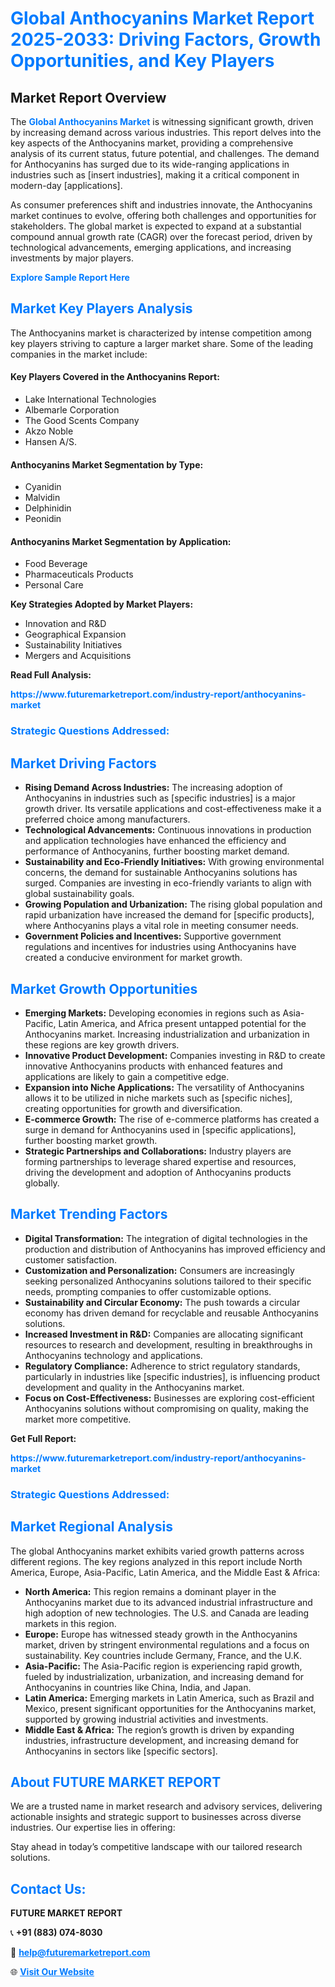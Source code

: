 <h1 style="color: #007BFF;">Global Anthocyanins Market Report 2025-2033: Driving Factors, Growth Opportunities, and Key Players</h1>

<section id="overview">
<h2>Market Report Overview</h2>
<p>The <a href="https://www.futuremarketreport.com/industry-report/anthocyanins-market" style="color: #007BFF; text-decoration: none;"><strong>Global Anthocyanins Market</strong></a> is witnessing significant growth, driven by increasing demand across various industries. This report delves into the key aspects of the Anthocyanins market, providing a comprehensive analysis of its current status, future potential, and challenges. The demand for Anthocyanins has surged due to its wide-ranging applications in industries such as [insert industries], making it a critical component in modern-day [applications].</p>
<p>As consumer preferences shift and industries innovate, the Anthocyanins market continues to evolve, offering both challenges and opportunities for stakeholders. The global market is expected to expand at a substantial compound annual growth rate (CAGR) over the forecast period, driven by technological advancements, emerging applications, and increasing investments by major players.</p>
</section>

<section id="overview">
<p><a href="https://www.futuremarketreport.com/request-sample/reportId=49198" style="color: #007BFF; text-decoration: none;"><strong>Explore Sample Report Here</strong></a></p>
</section>

<section id="key-players">
<h2 style="color: #007BFF;">Market Key Players Analysis</h2>
<p>The Anthocyanins market is characterized by intense competition among key players striving to capture a larger market share. Some of the leading companies in the market include:</p>
<h4>Key Players Covered in the Anthocyanins Report:</h4>
<ul><li>Lake International Technologies</li><li>Albemarle Corporation</li><li>The Good Scents Company</li><li>Akzo Noble</li><li>Hansen A/S.</li></ul>
<h4>Anthocyanins Market Segmentation by Type:</h4>
<ul><li>Cyanidin</li><li>Malvidin</li><li>Delphinidin</li><li>Peonidin</li></ul>

<h4>Anthocyanins Market Segmentation by Application:</h4>
<ul><li>Food Beverage</li><li>Pharmaceuticals Products</li><li>Personal Care</li></ul>
<p><strong>Key Strategies Adopted by Market Players:</strong></p>
<ul>
<li>Innovation and R&D</li>
<li>Geographical Expansion</li>
<li>Sustainability Initiatives</li>
<li>Mergers and Acquisitions</li>
</ul>
</section>

<section>
<p><strong>Read Full Analysis: </strong></p><a href="https://www.futuremarketreport.com/industry-report/anthocyanins-market" style="color: #007BFF; text-decoration: none;"><strong>https://www.futuremarketreport.com/industry-report/anthocyanins-market</strong></a>
<h3 style="color: #007BFF;">Strategic Questions Addressed:</h3>
</section>

<section id="driving-factors">
<h2 style="color: #007BFF;">Market Driving Factors</h2>
<ul>
<li><strong>Rising Demand Across Industries:</strong> The increasing adoption of Anthocyanins in industries such as [specific industries] is a major growth driver. Its versatile applications and cost-effectiveness make it a preferred choice among manufacturers.</li>
<li><strong>Technological Advancements:</strong> Continuous innovations in production and application technologies have enhanced the efficiency and performance of Anthocyanins, further boosting market demand.</li>
<li><strong>Sustainability and Eco-Friendly Initiatives:</strong> With growing environmental concerns, the demand for sustainable Anthocyanins solutions has surged. Companies are investing in eco-friendly variants to align with global sustainability goals.</li>
<li><strong>Growing Population and Urbanization:</strong> The rising global population and rapid urbanization have increased the demand for [specific products], where Anthocyanins plays a vital role in meeting consumer needs.</li>
<li><strong>Government Policies and Incentives:</strong> Supportive government regulations and incentives for industries using Anthocyanins have created a conducive environment for market growth.</li>
</ul>
</section>

<section id="growth-opportunities">
<h2 style="color: #007BFF;">Market Growth Opportunities</h2>
<ul>
<li><strong>Emerging Markets:</strong> Developing economies in regions such as Asia-Pacific, Latin America, and Africa present untapped potential for the Anthocyanins market. Increasing industrialization and urbanization in these regions are key growth drivers.</li>
<li><strong>Innovative Product Development:</strong> Companies investing in R&D to create innovative Anthocyanins products with enhanced features and applications are likely to gain a competitive edge.</li>
<li><strong>Expansion into Niche Applications:</strong> The versatility of Anthocyanins allows it to be utilized in niche markets such as [specific niches], creating opportunities for growth and diversification.</li>
<li><strong>E-commerce Growth:</strong> The rise of e-commerce platforms has created a surge in demand for Anthocyanins used in [specific applications], further boosting market growth.</li>
<li><strong>Strategic Partnerships and Collaborations:</strong> Industry players are forming partnerships to leverage shared expertise and resources, driving the development and adoption of Anthocyanins products globally.</li>
</ul>
</section>

<section id="trending-factors">
<h2 style="color: #007BFF;">Market Trending Factors</h2>
<ul>
<li><strong>Digital Transformation:</strong> The integration of digital technologies in the production and distribution of Anthocyanins has improved efficiency and customer satisfaction.</li>
<li><strong>Customization and Personalization:</strong> Consumers are increasingly seeking personalized Anthocyanins solutions tailored to their specific needs, prompting companies to offer customizable options.</li>
<li><strong>Sustainability and Circular Economy:</strong> The push towards a circular economy has driven demand for recyclable and reusable Anthocyanins solutions.</li>
<li><strong>Increased Investment in R&D:</strong> Companies are allocating significant resources to research and development, resulting in breakthroughs in Anthocyanins technology and applications.</li>
<li><strong>Regulatory Compliance:</strong> Adherence to strict regulatory standards, particularly in industries like [specific industries], is influencing product development and quality in the Anthocyanins market.</li>
<li><strong>Focus on Cost-Effectiveness:</strong> Businesses are exploring cost-efficient Anthocyanins solutions without compromising on quality, making the market more competitive.</li>
</ul>
</section>

<section>
<p><strong>Get Full Report: </strong></p><a href="https://www.futuremarketreport.com/industry-report/anthocyanins-market" style="color: #007BFF; text-decoration: none;"><strong>https://www.futuremarketreport.com/industry-report/anthocyanins-market</strong></a>
<h3 style="color: #007BFF;">Strategic Questions Addressed:</h3>
</section>


<section id="regional-analysis">
<h2 style="color: #007BFF;">Market Regional Analysis</h2>
<p>The global Anthocyanins market exhibits varied growth patterns across different regions. The key regions analyzed in this report include North America, Europe, Asia-Pacific, Latin America, and the Middle East & Africa:</p>
<ul>
<li><strong>North America:</strong> This region remains a dominant player in the Anthocyanins market due to its advanced industrial infrastructure and high adoption of new technologies. The U.S. and Canada are leading markets in this region.</li>
<li><strong>Europe:</strong> Europe has witnessed steady growth in the Anthocyanins market, driven by stringent environmental regulations and a focus on sustainability. Key countries include Germany, France, and the U.K.</li>
<li><strong>Asia-Pacific:</strong> The Asia-Pacific region is experiencing rapid growth, fueled by industrialization, urbanization, and increasing demand for Anthocyanins in countries like China, India, and Japan.</li>
<li><strong>Latin America:</strong> Emerging markets in Latin America, such as Brazil and Mexico, present significant opportunities for the Anthocyanins market, supported by growing industrial activities and investments.</li>
<li><strong>Middle East & Africa:</strong> The region’s growth is driven by expanding industries, infrastructure development, and increasing demand for Anthocyanins in sectors like [specific sectors].</li>
</ul>
</section>

<footer>
<h2 style="color: #007BFF;">About FUTURE MARKET REPORT</h2>
<p>We are a trusted name in market research and advisory services, delivering actionable insights and strategic support to businesses across diverse industries. Our expertise lies in offering:</p>

<p>Stay ahead in today’s competitive landscape with our tailored research solutions.</p>

<h2 style="color: #007BFF;">Contact Us:</h2>
<p><strong>FUTURE MARKET REPORT</strong></p>
<p>📞 <strong>+91 (883) 074-8030</strong></p>
<p>📧 <strong><a href="mailto:help@futuremarketreport.com" style="color: #007BFF;">help@futuremarketreport.com</a></strong></p>
<p>🌐 <strong><a href="https://www.futuremarketreport.com/" style="color: #007BFF;">Visit Our Website</a></strong></p>
</footer>